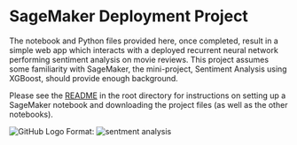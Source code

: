 # SageMaker Deployment Project

The notebook and Python files provided here, once completed, result in a simple web app which interacts with a deployed recurrent neural network performing sentiment analysis on movie reviews. This project assumes some familiarity with SageMaker, the mini-project, Sentiment Analysis using XGBoost, should provide enough background.

Please see the [README](https://github.com/udacity/sagemaker-deployment/tree/master/README.md) in the root directory for instructions on setting up a SageMaker notebook and downloading the project files (as well as the other notebooks).

![GitHub Logo](https://res.cloudinary.com/musbell/image/upload/v1593116290/Screenshot_from_2020-06-25_20-48-58_vukj6f.png)
Format: ![sentment analysis](url)
